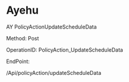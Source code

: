 #     Ayehu


AY PolicyActionUpdateScheduleData

Method: Post

OperationID: PolicyAction_UpdateScheduleData

EndPoint:

/Api/policyAction/updateScheduleData
